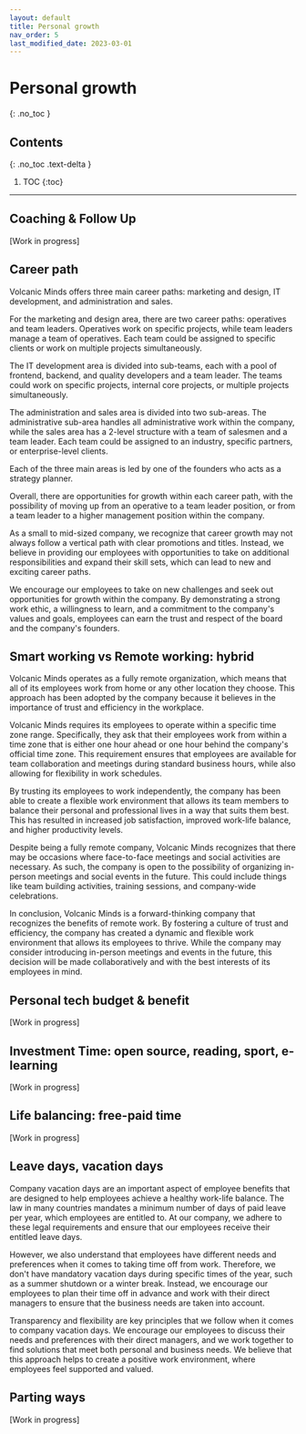 ```yaml
---
layout: default
title: Personal growth
nav_order: 5
last_modified_date: 2023-03-01
---
```


# Personal growth
{: .no_toc }

## Contents
{: .no_toc .text-delta }

1. TOC
{:toc}

---

## Coaching & Follow Up

[Work in progress]

## Career path

Volcanic Minds offers three main career paths: marketing and design, IT development, and administration and sales.

For the marketing and design area, there are two career paths: operatives and team leaders. Operatives work on specific projects, while team leaders manage a team of operatives. Each team could be assigned to specific clients or work on multiple projects simultaneously.

The IT development area is divided into sub-teams, each with a pool of frontend, backend, and quality developers and a team leader. The teams could work on specific projects, internal core projects, or multiple projects simultaneously.

The administration and sales area is divided into two sub-areas. The administrative sub-area handles all administrative work within the company, while the sales area has a 2-level structure with a team of salesmen and a team leader. Each team could be assigned to an industry, specific partners, or enterprise-level clients.

Each of the three main areas is led by one of the founders who acts as a strategy planner.

Overall, there are opportunities for growth within each career path, with the possibility of moving up from an operative to a team leader position, or from a team leader to a higher management position within the company.

As a small to mid-sized company, we recognize that career growth may not always follow a vertical path with clear promotions and titles. Instead, we believe in providing our employees with opportunities to take on additional responsibilities and expand their skill sets, which can lead to new and exciting career paths.

We encourage our employees to take on new challenges and seek out opportunities for growth within the company. By demonstrating a strong work ethic, a willingness to learn, and a commitment to the company's values and goals, employees can earn the trust and respect of the board and the company's founders.

## Smart working vs Remote working: hybrid

Volcanic Minds operates as a fully remote organization, which means that all of its employees work from home or any other location they choose. This approach has been adopted by the company because it believes in the importance of trust and efficiency in the workplace.

Volcanic Minds requires its employees to operate within a specific time zone range. Specifically, they ask that their employees work from within a time zone that is either one hour ahead or one hour behind the company's official time zone. This requirement ensures that employees are available for team collaboration and meetings during standard business hours, while also allowing for flexibility in work schedules.

By trusting its employees to work independently, the company has been able to create a flexible work environment that allows its team members to balance their personal and professional lives in a way that suits them best. This has resulted in increased job satisfaction, improved work-life balance, and higher productivity levels.

Despite being a fully remote company, Volcanic Minds recognizes that there may be occasions where face-to-face meetings and social activities are necessary. As such, the company is open to the possibility of organizing in-person meetings and social events in the future. This could include things like team building activities, training sessions, and company-wide celebrations.

In conclusion, Volcanic Minds is a forward-thinking company that recognizes the benefits of remote work. By fostering a culture of trust and efficiency, the company has created a dynamic and flexible work environment that allows its employees to thrive. While the company may consider introducing in-person meetings and events in the future, this decision will be made collaboratively and with the best interests of its employees in mind.

## Personal tech budget & benefit

[Work in progress]

## Investment Time: open source, reading, sport, e-learning

[Work in progress]

## Life balancing: free-paid time

[Work in progress]

## Leave days, vacation days

Company vacation days are an important aspect of employee benefits that are designed to help employees achieve a healthy work-life balance. The law in many countries mandates a minimum number of days of paid leave per year, which employees are entitled to. At our company, we adhere to these legal requirements and ensure that our employees receive their entitled leave days.

However, we also understand that employees have different needs and preferences when it comes to taking time off from work. Therefore, we don't have mandatory vacation days during specific times of the year, such as a summer shutdown or a winter break. Instead, we encourage our employees to plan their time off in advance and work with their direct managers to ensure that the business needs are taken into account.

Transparency and flexibility are key principles that we follow when it comes to company vacation days. We encourage our employees to discuss their needs and preferences with their direct managers, and we work together to find solutions that meet both personal and business needs. We believe that this approach helps to create a positive work environment, where employees feel supported and valued.

## Parting ways

[Work in progress]
